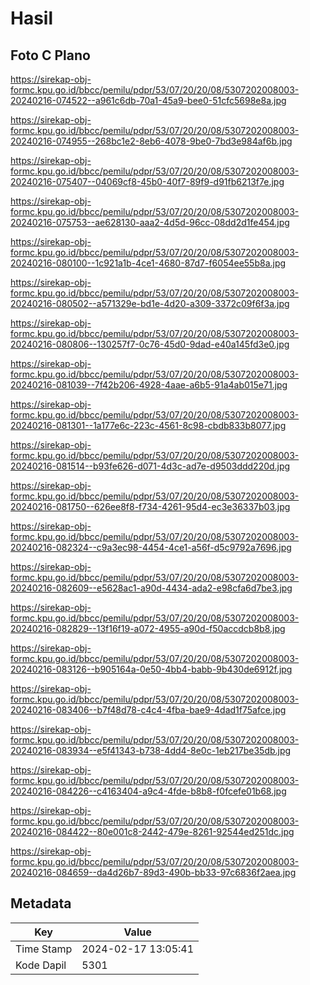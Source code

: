 # Hasil

## Foto C Plano

https://sirekap-obj-formc.kpu.go.id/bbcc/pemilu/pdpr/53/07/20/20/08/5307202008003-20240216-074522--a961c6db-70a1-45a9-bee0-51cfc5698e8a.jpg

https://sirekap-obj-formc.kpu.go.id/bbcc/pemilu/pdpr/53/07/20/20/08/5307202008003-20240216-074955--268bc1e2-8eb6-4078-9be0-7bd3e984af6b.jpg

https://sirekap-obj-formc.kpu.go.id/bbcc/pemilu/pdpr/53/07/20/20/08/5307202008003-20240216-075407--04069cf8-45b0-40f7-89f9-d91fb6213f7e.jpg

https://sirekap-obj-formc.kpu.go.id/bbcc/pemilu/pdpr/53/07/20/20/08/5307202008003-20240216-075753--ae628130-aaa2-4d5d-96cc-08dd2d1fe454.jpg

https://sirekap-obj-formc.kpu.go.id/bbcc/pemilu/pdpr/53/07/20/20/08/5307202008003-20240216-080100--1c921a1b-4ce1-4680-87d7-f6054ee55b8a.jpg

https://sirekap-obj-formc.kpu.go.id/bbcc/pemilu/pdpr/53/07/20/20/08/5307202008003-20240216-080502--a571329e-bd1e-4d20-a309-3372c09f6f3a.jpg

https://sirekap-obj-formc.kpu.go.id/bbcc/pemilu/pdpr/53/07/20/20/08/5307202008003-20240216-080806--130257f7-0c76-45d0-9dad-e40a145fd3e0.jpg

https://sirekap-obj-formc.kpu.go.id/bbcc/pemilu/pdpr/53/07/20/20/08/5307202008003-20240216-081039--7f42b206-4928-4aae-a6b5-91a4ab015e71.jpg

https://sirekap-obj-formc.kpu.go.id/bbcc/pemilu/pdpr/53/07/20/20/08/5307202008003-20240216-081301--1a177e6c-223c-4561-8c98-cbdb833b8077.jpg

https://sirekap-obj-formc.kpu.go.id/bbcc/pemilu/pdpr/53/07/20/20/08/5307202008003-20240216-081514--b93fe626-d071-4d3c-ad7e-d9503ddd220d.jpg

https://sirekap-obj-formc.kpu.go.id/bbcc/pemilu/pdpr/53/07/20/20/08/5307202008003-20240216-081750--626ee8f8-f734-4261-95d4-ec3e36337b03.jpg

https://sirekap-obj-formc.kpu.go.id/bbcc/pemilu/pdpr/53/07/20/20/08/5307202008003-20240216-082324--c9a3ec98-4454-4ce1-a56f-d5c9792a7696.jpg

https://sirekap-obj-formc.kpu.go.id/bbcc/pemilu/pdpr/53/07/20/20/08/5307202008003-20240216-082609--e5628ac1-a90d-4434-ada2-e98cfa6d7be3.jpg

https://sirekap-obj-formc.kpu.go.id/bbcc/pemilu/pdpr/53/07/20/20/08/5307202008003-20240216-082829--13f16f19-a072-4955-a90d-f50accdcb8b8.jpg

https://sirekap-obj-formc.kpu.go.id/bbcc/pemilu/pdpr/53/07/20/20/08/5307202008003-20240216-083126--b905164a-0e50-4bb4-babb-9b430de6912f.jpg

https://sirekap-obj-formc.kpu.go.id/bbcc/pemilu/pdpr/53/07/20/20/08/5307202008003-20240216-083406--b7f48d78-c4c4-4fba-bae9-4dad1f75afce.jpg

https://sirekap-obj-formc.kpu.go.id/bbcc/pemilu/pdpr/53/07/20/20/08/5307202008003-20240216-083934--e5f41343-b738-4dd4-8e0c-1eb217be35db.jpg

https://sirekap-obj-formc.kpu.go.id/bbcc/pemilu/pdpr/53/07/20/20/08/5307202008003-20240216-084226--c4163404-a9c4-4fde-b8b8-f0fcefe01b68.jpg

https://sirekap-obj-formc.kpu.go.id/bbcc/pemilu/pdpr/53/07/20/20/08/5307202008003-20240216-084422--80e001c8-2442-479e-8261-92544ed251dc.jpg

https://sirekap-obj-formc.kpu.go.id/bbcc/pemilu/pdpr/53/07/20/20/08/5307202008003-20240216-084659--da4d26b7-89d3-490b-bb33-97c6836f2aea.jpg


## Metadata

| Key        | Value               |
| ---------- | ------------------- |
| Time Stamp | 2024-02-17 13:05:41 |
| Kode Dapil | 5301                |



